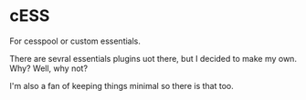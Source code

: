 # cESS

For cesspool or custom essentials.

There are sevral essentials plugins uot there, but I decided to make my own.
Why? Well, why not?

I'm also a fan of keeping things minimal so there is that too.

